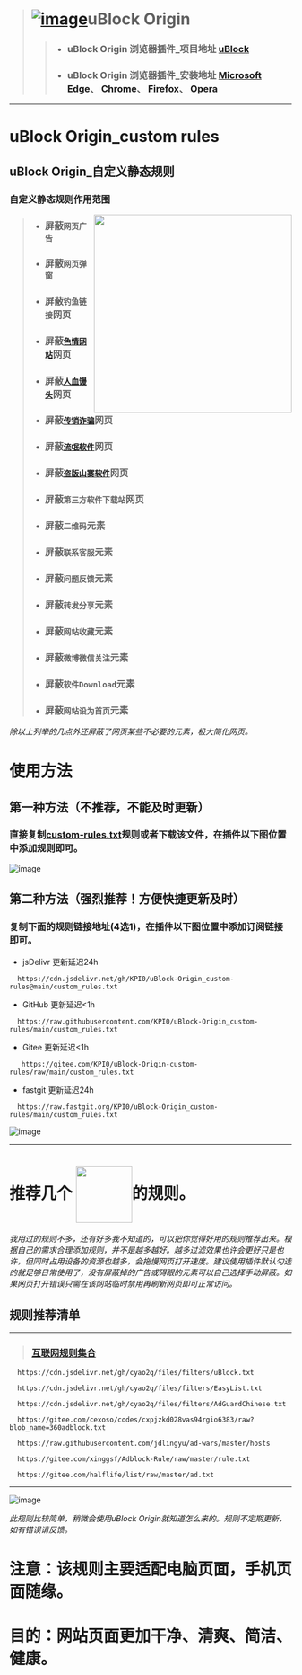 > # [![image](https://github.com/KPI0/uBlock-Origin_custom-rules/blob/main/images/uBlock%20Origin_logo.png)](https://github.com/gorhill/uBlock/)uBlock Origin
> > - ### uBlock Origin 浏览器插件_项目地址         [uBlock](https://github.com/gorhill/uBlock/)
> > - ### uBlock Origin 浏览器插件_安装地址         [Microsoft Edge](https://microsoftedge.microsoft.com/addons/detail/ublock-origin/odfafepnkmbhccpbejgmiehpchacaeak/)、                                                             [Chrome](https://chrome.google.com/webstore/detail/ublock-origin/cjpalhdlnbpafiamejdnhcphjbkeiagm/)、                                                                             [Firefox](https://addons.mozilla.org/zh-CN/firefox/addon/ublock-origin//)、                                                                                                       [Opera](https://addons.opera.com/zh-cn/extensions/details/ublock/)
----
# uBlock Origin_custom rules  
## uBlock Origin_自定义静态规则  
### 自定义静态规则作用范围
<img align="right" src="https://github.com/KPI0/uBlock-Origin_custom-rules/blob/main/images/AnimatedEmojies-512px-59_31019989245786.gif" width="353px" />

> - ### 屏蔽`网页广告`
> - ### 屏蔽`网页弹窗`
> - ### 屏蔽`钓鱼链接`网页
> - ### 屏蔽[`色情网站`](https://raw.githubusercontent.com/KPI0/uBlock-Origin_custom-rules/main/Website/sex)网页
> - ### 屏蔽[`人血馒头`](https://cf-ipfs.com/ipfs/Qmej7aJQE7P9has29qegQ3snE11Jz8JVVGbjjZsb5KgmwK)网页
> - ### 屏蔽[`传销诈骗`](https://cf-ipfs.com/ipfs/QmZgeDWhQfeUaDA7TCqeovXoGgCAA6kaEKy1tDvoswLV65)网页
> - ### 屏蔽[`流氓软件`](https://cf-ipfs.com/ipfs/QmaaXLhcypYdQ4g117oRpCctbiWRYQYFVV3dqbMqfe55Ue)网页
> - ### 屏蔽[`盗版山寨软件`](https://cf-ipfs.com/ipfs/QmPub6q98z2NNJPEoimSLsJByQNxt2Yii3C2e9P3s3bb2j)网页
> - ### 屏蔽`第三方软件下载站`网页
> - ### 屏蔽`二维码`元素
> - ### 屏蔽`联系客服`元素
> - ### 屏蔽`问题反馈`元素
> - ### 屏蔽`转发分享`元素
> - ### 屏蔽`网站收藏`元素
> - ### 屏蔽`微博微信关注`元素
> - ### 屏蔽`软件Download`元素
> - ### 屏蔽`网站设为首页`元素

*除以上列举的几点外还屏蔽了网页某些不必要的元素，极大简化网页。*

# 使用方法

## 第一种方法（不推荐，不能及时更新）
### 直接复制[custom-rules.txt](https://raw.githubusercontent.com/KPI0/uBlock-Origin_custom-rules/main/custom_rules.txt)规则或者下载该文件，在插件以下图位置中添加规则即可。
![image](https://github.com/KPI0/uBlock-Origin_custom-rules/blob/main/images/Snipaste_2022-02-28_18-40-26.png)

## 第二种方法（强烈推荐！方便快捷更新及时）
### 复制下面的规则链接地址(4选1)，在插件以下图位置中添加订阅链接即可。
- jsDelivr 更新延迟24h
```
  https://cdn.jsdelivr.net/gh/KPI0/uBlock-Origin_custom-rules@main/custom_rules.txt
``` 
- GitHub   更新延迟<1h
```
  https://raw.githubusercontent.com/KPI0/uBlock-Origin_custom-rules/main/custom_rules.txt
```
- Gitee    更新延迟<1h
```
   https://gitee.com/KPI0/uBlock-Origin-custom-rules/raw/main/custom_rules.txt
```
- fastgit  更新延迟24h
```
  https://raw.fastgit.org/KPI0/uBlock-Origin_custom-rules/main/custom_rules.txt
```

![image](https://github.com/KPI0/uBlock-Origin_custom-rules/blob/main/images/Snipaste_2022-02-28_18-36-37.png)


----

# 推荐几个 <img align="center" src="https://github.com/KPI0/uBlock-Origin_custom-rules/blob/main/images/np.png" width="100px" />的规则。

*我用过的规则不多，还有好多我不知道的，可以把你觉得好用的规则推荐出来。根据自己的需求合理添加规则，并不是越多越好。越多过滤效果也许会更好只是也许，但同时占用设备的资源也越多，会拖慢网页打开速度。建议使用插件默认勾选的就足够日常使用了，没有屏蔽掉的广告或碍眼的元素可以自己选择手动屏蔽。如果网页打开错误只需在该网站临时禁用再刷新网页即可正常访问。*

## 规则推荐清单
----
> ### [互联网规则集合](https://filterlists.com/)
```
  https://cdn.jsdelivr.net/gh/cyao2q/files/filters/uBlock.txt
```
```
  https://cdn.jsdelivr.net/gh/cyao2q/files/filters/EasyList.txt
```
```
  https://cdn.jsdelivr.net/gh/cyao2q/files/filters/AdGuardChinese.txt 
```
```
  https://gitee.com/cexoso/codes/cxpjzkd028vas94rgio6383/raw?blob_name=360adblock.txt 
```
```
  https://raw.githubusercontent.com/jdlingyu/ad-wars/master/hosts 
```
```
  https://gitee.com/xinggsf/Adblock-Rule/raw/master/rule.txt
```
```
  https://gitee.com/halflife/list/raw/master/ad.txt
```
----

![image](https://github.com/KPI0/uBlock-Origin_custom-rules/blob/main/images/1.gif)  

*此规则比较简单，稍微会使用uBlock Origin就知道怎么来的。规则不定期更新，如有错误请反馈。*
# 注意：该规则主要适配电脑页面，手机页面随缘。

# 目的：网站页面更加干净、清爽、简洁、健康。

